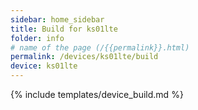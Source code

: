 ```yaml
---
sidebar: home_sidebar
title: Build for ks01lte
folder: info
# name of the page (/{{permalink}}.html)
permalink: /devices/ks01lte/build
device: ks01lte
---
```

{% include templates/device_build.md %}
